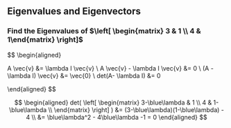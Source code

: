 <script type="text/javascript" src="http://cdn.mathjax.org/mathjax/latest/MathJax.js?config=default"></script>
Eigenvalues and Eigenvectors
----------------------------

### Find the Eigenvalues of $\left[ \begin{matrix} 3 & 1 \\ 4 & 1\end{matrix} \right]$
$$
\begin{aligned}

A \vec{v} &=  \lambda I \vec{v} \\
A \vec{v} - \lambda I \vec{v} &=  0 \\
(A - \lambda I) \vec{v} &= \vec{0} \\
det(A- \lambda I) &= 0

\end{aligned}
$$

$$
\begin{aligned}
det(
\left[ \begin{matrix}
    3-\blue\lambda & 1 \\
    4 & 1-\blue\lambda \\
\end{matrix} \right]
) &= (3-\blue\lambda)(1-\blue\lambda) - 4 \\
&= \blue\lambda^2 - 4\blue\lambda -1 = 0
\end{aligned}
$$
